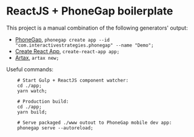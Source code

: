 
# ReactJS + PhoneGap boilerplate

This project is a manual combination of the following generators' output:

* [PhoneGap](http://docs.phonegap.com/getting-started/3-create-your-app/cli), `phonegap create app --id "com.interactivestrategies.phonegap" --name "Demo";`
* [Create React App](https://create-react-app.dev), `create-react-app app;`
* [Artax](https://www.npmjs.com/package/artax), `artax new;`

Useful commands:

        # Start Gulp + ReactJS component watcher:
        cd ./app;
        yarn watch;
        
        # Production build:
        cd ./app;
        yarn build;
        
        # Serve packaged ./www outout to PhoneGap mobile dev app:
        phonegap serve --autoreload;
